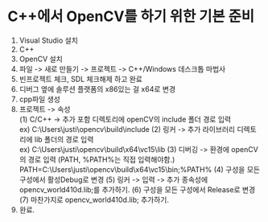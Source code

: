 # C++에서 OpenCV를 하기 위한 기본 준비

  1. Visual Studio 설치
  2. C++  
  3. OpenCV 설치
  4. 파일 -> 새로 만들기 -> 프로젝트 -> C++/Windows 데스크톱 마법사
  5. 빈프로젝트 체크, SDL 체크해제 하고 완료
  6. 디버그 옆에 솔루션 플랫폼의 x86있는 걸 x64로 변경
  7. cpp파일 생성
  8. 프로젝트 -> 속성  
    (1) C/C++ -> 추가 포함 디렉토리에 openCV의 include 폴더 경로 입력 <br> ex) C:\Users\justi\opencv\build\include
    (2) 링커 -> 추가 라이브러리 디렉토리에 lib 폴더의 경로 입력 <br> ex) C:\Users\justi\opencv\build\x64\vc15\lib
    (3) 디버깅 -> 환경에 openCV의 경로 입력 (PATH, %PATH%는 직접 입력해야함.) <br>PATH=C:\Users\justi\opencv\build\x64\vc15\bin;%PATH%
    (4) 구성을 모든 구성에서 활성Debug로 변경
    (5) 링커 -> 입력 -> 추가 종속성에 opencv_world410d.lib;를 추가하기.
    (6) 구성을 모든 구성에서 Release로 변경
    (7) 마찬가지로 opencv_world410d.lib; 추가하기.
  9. 완료.
    
    
